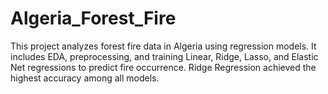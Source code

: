 # Algeria_Forest_Fire
 This project analyzes forest fire data in Algeria using regression models. It includes EDA, preprocessing, and training Linear, Ridge, Lasso, and Elastic Net regressions to predict fire occurrence. Ridge Regression achieved the highest accuracy among all models.
